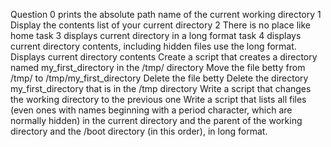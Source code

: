 Question 0 prints the absolute path name of the current working directory
1 Display the contents list of your current directory
2 There is no place like home
task 3 displays current directory in a long format
task 4 displays current directory contents, including hidden files use the long format.
Displays current directory contents
Create a script that creates a directory named my_first_directory in the /tmp/ directory
Move the file betty from /tmp/ to /tmp/my_first_directory
Delete the file betty
Delete the directory my_first_directory that is in the /tmp directory
Write a script that changes the working directory to the previous one
Write a script that lists all files (even ones with names beginning with a period character, which are normally hidden) in the current directory and the parent of the working directory and the /boot directory (in this order), in long format.
